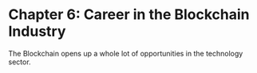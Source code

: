 # Chapter 6: Career in the Blockchain Industry

The Blockchain opens up a whole lot of opportunities in the technology sector.